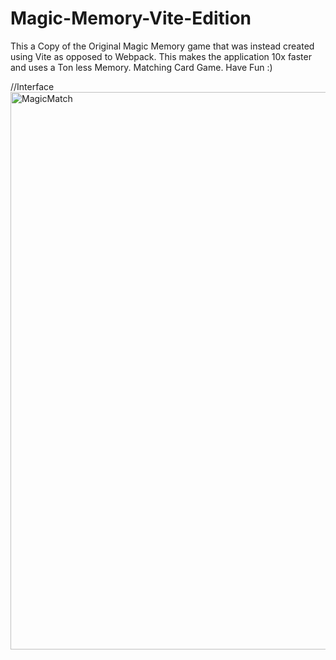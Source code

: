 # Magic-Memory-Vite-Edition
This a Copy of the Original Magic Memory game that was instead created using Vite as opposed to Webpack. This makes the application 10x faster and uses a  Ton less Memory. Matching Card Game. Have Fun :) 

//Interface
<img width="892" alt="MagicMatch" src="https://user-images.githubusercontent.com/46074688/159105279-f41d2003-cbe7-46a5-b1c6-15ae46b4b89a.png">
